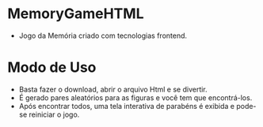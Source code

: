# MemoryGameHTML
* Jogo da Memória criado com tecnologias frontend.
# Modo de Uso
* Basta fazer o download, abrir o arquivo Html e se divertir.
* É gerado pares aleatórios para as figuras e você tem que encontrá-los.
* Após encontrar todos, uma tela interativa de parabéns é exibida e pode-se reiniciar o jogo.
